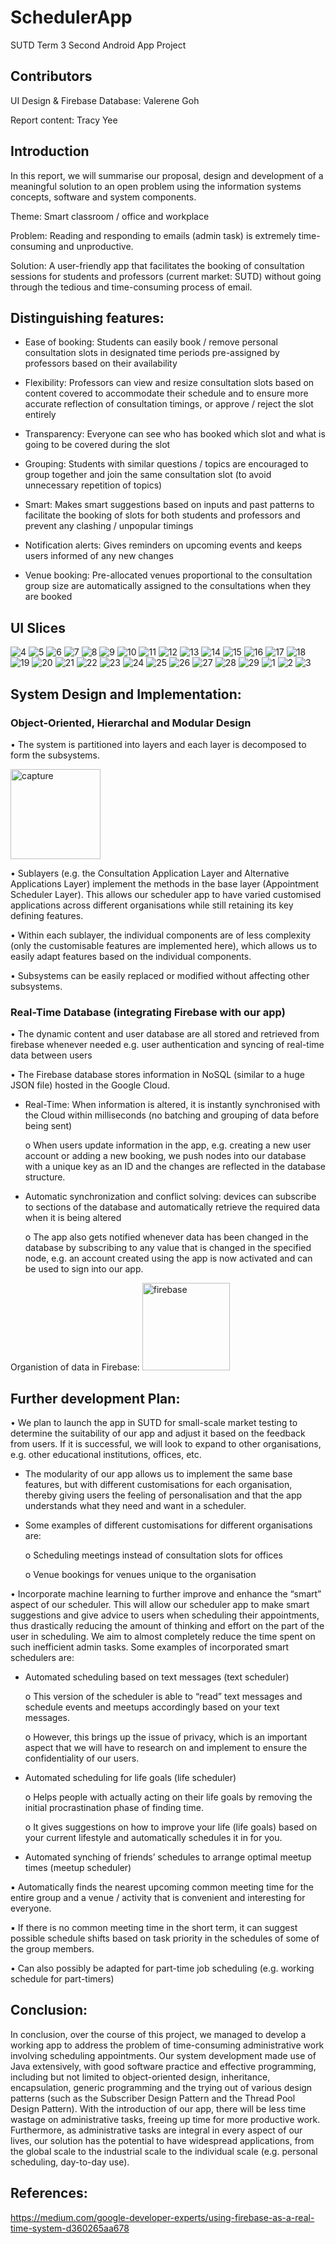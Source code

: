 # SchedulerApp
SUTD Term 3 Second Android App Project

## Contributors
UI Design & Firebase Database: Valerene Goh

Report content: Tracy Yee

## Introduction
In this report, we will summarise our proposal, design and development of a meaningful solution to an open problem using the information systems concepts, software and system components.

Theme: Smart classroom / office and workplace

Problem: Reading and responding to emails (admin task) is extremely time-consuming and unproductive.

Solution: A user-friendly app that facilitates the booking of consultation sessions for students and professors (current market: SUTD) without going through the tedious and time-consuming process of email.

## Distinguishing features:
- Ease of booking: Students can easily book / remove personal consultation slots in designated time periods pre-assigned by professors based on their availability

- Flexibility: Professors can view and resize consultation slots based on content covered to accommodate their schedule and to ensure more accurate reflection of consultation timings, or
approve / reject the slot entirely

- Transparency: Everyone can see who has booked which slot and what is going to be covered during the slot

- Grouping: Students with similar questions / topics are encouraged to group together and join the same consultation slot (to avoid unnecessary repetition of topics)

- Smart: Makes smart suggestions based on inputs and past patterns to facilitate the booking of slots for both students and professors and prevent any clashing / unpopular timings

- Notification alerts: Gives reminders on upcoming events and keeps users informed of any new changes

- Venue booking: Pre-allocated venues proportional to the consultation group size are automatically assigned to the consultations when they are booked

## UI Slices
![4](https://user-images.githubusercontent.com/23626462/35307492-02d82014-00de-11e8-9737-bcba7da66b06.jpeg)
![5](https://user-images.githubusercontent.com/23626462/35307493-030edae6-00de-11e8-890c-01d8cb1390c7.jpeg)
![6](https://user-images.githubusercontent.com/23626462/35307494-03450512-00de-11e8-85cb-78d76e1639db.jpeg)
![7](https://user-images.githubusercontent.com/23626462/35307495-037a2bf2-00de-11e8-86e9-163275c12b74.jpeg)
![8](https://user-images.githubusercontent.com/23626462/35307496-03b38032-00de-11e8-9d6f-b9d66cf49e7c.jpeg)
![9](https://user-images.githubusercontent.com/23626462/35307499-03f02780-00de-11e8-8598-a914888b9c8b.jpeg)
![10](https://user-images.githubusercontent.com/23626462/35307503-045da36e-00de-11e8-818e-cea71e674efa.jpeg)
![11](https://user-images.githubusercontent.com/23626462/35307505-049301c6-00de-11e8-9408-37a6bccf4903.jpeg)
![12](https://user-images.githubusercontent.com/23626462/35307506-04c958d4-00de-11e8-8e6e-2849f1f60ef1.jpeg)
![13](https://user-images.githubusercontent.com/23626462/35307507-04fe355e-00de-11e8-9f84-2fd83420150b.jpeg)
![14](https://user-images.githubusercontent.com/23626462/35307509-05436c46-00de-11e8-899b-30a86054a067.jpeg)
![15](https://user-images.githubusercontent.com/23626462/35307510-0578268e-00de-11e8-969d-d132e30f2267.jpeg)
![16](https://user-images.githubusercontent.com/23626462/35307511-05aefc90-00de-11e8-9d51-9c4ab661d447.jpeg)
![17](https://user-images.githubusercontent.com/23626462/35307513-05e7ed2a-00de-11e8-9f04-4115efe32175.jpeg)
![18](https://user-images.githubusercontent.com/23626462/35307514-061e60c6-00de-11e8-9d36-ce17b37d121a.jpeg)
![19](https://user-images.githubusercontent.com/23626462/35307515-0653df44-00de-11e8-8221-91bcbb0cfdf5.jpeg)
![20](https://user-images.githubusercontent.com/23626462/35307516-0691b206-00de-11e8-9df4-80cc1c99cb80.jpeg)
![21](https://user-images.githubusercontent.com/23626462/35307517-06c299d4-00de-11e8-9f5d-24337e6ceae3.jpeg)
![22](https://user-images.githubusercontent.com/23626462/35307519-06f58286-00de-11e8-8c77-a26e571f1f45.jpeg)
![23](https://user-images.githubusercontent.com/23626462/35307520-0727c99e-00de-11e8-9748-cf7a52b2920b.jpeg)
![24](https://user-images.githubusercontent.com/23626462/35307521-075eb9f4-00de-11e8-8261-dd1f526b6840.jpeg)
![25](https://user-images.githubusercontent.com/23626462/35307522-07916016-00de-11e8-9f16-5a6af7e5c953.jpeg)
![26](https://user-images.githubusercontent.com/23626462/35307523-07c0bcbc-00de-11e8-912a-461d43de9c54.jpeg)
![27](https://user-images.githubusercontent.com/23626462/35307524-07f31806-00de-11e8-8ea1-be74199d22f0.jpeg)
![28](https://user-images.githubusercontent.com/23626462/35307525-08236088-00de-11e8-8e80-ae6f69830a69.jpeg)
![29](https://user-images.githubusercontent.com/23626462/35307526-08567252-00de-11e8-998a-efa845c0818e.jpeg)
![1](https://user-images.githubusercontent.com/23626462/35307527-088a86be-00de-11e8-8fef-c6c098a88d54.jpeg)
![2](https://user-images.githubusercontent.com/23626462/35307528-08c2aa12-00de-11e8-824c-93c18a7eb84b.jpeg)
![3](https://user-images.githubusercontent.com/23626462/35307529-08f7c562-00de-11e8-85aa-046710ddc088.jpeg)

## System Design and Implementation:

### Object-Oriented, Hierarchal and Modular Design
• The system is partitioned into layers and each layer is decomposed to form the subsystems.

<img width="144" alt="capture" src="https://user-images.githubusercontent.com/23626462/35307681-cc24cf58-00de-11e8-897d-fc36988f5108.PNG">

• Sublayers (e.g. the Consultation Application Layer and Alternative Applications Layer) implement
the methods in the base layer (Appointment Scheduler Layer). This allows our scheduler app to have varied customised applications across different organisations while still retaining its key defining features.

• Within each sublayer, the individual components are of less complexity (only the customisable features are implemented here), which allows us to easily adapt features based on the
individual components.

• Subsystems can be easily replaced or modified without affecting other subsystems.

### Real-Time Database (integrating Firebase with our app)
• The dynamic content and user database are all stored and retrieved from firebase whenever needed e.g. user authentication and syncing of real-time data between users

• The Firebase database stores information in NoSQL (similar to a huge JSON file) hosted in the Google Cloud.

  - Real-Time: When information is altered, it is instantly synchronised with the Cloud within milliseconds (no batching and grouping of data before being sent)

    o When users update information in the app, e.g. creating a new user account or adding a new booking, we push nodes into our database with a unique key as an ID and the changes are reflected in the database structure.
  
  - Automatic synchronization and conflict solving: devices can subscribe to sections of the database and automatically retrieve the required data when it is being altered

    o The app also gets notified whenever data has been changed in the database by subscribing to any value that is changed in the specified node, e.g. an account created using the app is now activated and can be used to sign into our app.
    
Organistion of data in Firebase:
<img width="140" alt="firebase" src="https://user-images.githubusercontent.com/23626462/35307682-cc5af11e-00de-11e8-8ad0-d6da30d7ddcf.PNG">

## Further development Plan:
• We plan to launch the app in SUTD for small-scale market testing to determine the suitability of our app and adjust it based on the feedback from users. If it is successful, we will look to expand to other organisations, e.g. other educational institutions, offices, etc.
  
  - The modularity of our app allows us to implement the same base features, but with different customisations for each organisation, thereby giving users the feeling of personalisation and that the app understands what they need and want in a scheduler.
  
  - Some examples of different customisations for different organisations are:
    
    o Scheduling meetings instead of consultation slots for offices
    
    o Venue bookings for venues unique to the organisation

• Incorporate machine learning to further improve and enhance the “smart” aspect of our scheduler. This will allow our scheduler app to make smart suggestions and give advice to users when scheduling their appointments, thus drastically reducing the amount of thinking and effort on the part of the user in scheduling. We aim to almost completely reduce the time spent on such inefficient admin tasks. Some examples of incorporated smart schedulers are:
  
  - Automated scheduling based on text messages (text scheduler)
    
    o This version of the scheduler is able to “read” text messages and schedule events and meetups accordingly based on your text messages.
    
    o However, this brings up the issue of privacy, which is an important aspect that we will have to research on and implement to ensure the confidentiality of our users.
  
  - Automated scheduling for life goals (life scheduler)
   
    o Helps people with actually acting on their life goals by removing the initial procrastination phase of finding time.
  
    o It gives suggestions on how to improve your life (life goals) based on your current lifestyle and automatically schedules it in for you.
 
 - Automated synching of friends’ schedules to arrange optimal meetup times (meetup scheduler)

▪ Automatically finds the nearest upcoming common meeting time for the entire group and a venue / activity that is convenient and interesting for everyone.

▪ If there is no common meeting time in the short term, it can suggest possible schedule shifts based on task priority in the schedules of some of the group members.

• Can also possibly be adapted for part-time job scheduling (e.g. working schedule for part-timers)

## Conclusion:
In conclusion, over the course of this project, we managed to develop a working app to address the problem of time-consuming administrative work involving scheduling appointments. Our system development made use of Java extensively, with good software practice and effective programming, including but not limited to object-oriented design, inheritance, encapsulation, generic programming and the trying out of various design patterns (such as the Subscriber Design Pattern and the Thread Pool Design Pattern). With the introduction of our app, there will be less time wastage on administrative tasks, freeing up time for more productive work. Furthermore, as administrative tasks are integral in every aspect of our lives, our solution has the potential to have widespread applications, from the global scale to the industrial scale to the individual scale (e.g. personal scheduling, day-to-day use).

## References: 
https://medium.com/google-developer-experts/using-firebase-as-a-real-time-system-d360265aa678
